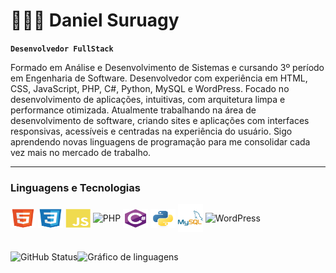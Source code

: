 # 👨🏻‍💻 Daniel Suruagy
**`Desenvolvedor FullStack`**

Formado em Análise e Desenvolvimento de Sistemas e cursando 3º período em Engenharia de Software. Desenvolvedor com experiência em HTML, CSS, JavaScript, PHP, C#, Python, MySQL e WordPress. Focado no desenvolvimento de aplicações, intuitivas, com arquitetura limpa e performance otimizada.
Atualmente trabalhando na área de desenvolvimento de software, criando sites e aplicações com interfaces responsivas, acessíveis e centradas na experiência do usuário. Sigo aprendendo novas linguagens de programação para me consolidar cada vez mais no mercado de trabalho.

---
### Linguagens e Tecnologias
<div style="display: inline_block">
  <img align="center" alt="HTML" height="30" width="40" src="https://raw.githubusercontent.com/devicons/devicon/master/icons/html5/html5-original.svg">
  <img align="center" alt="CSS" height="30" width="40" src="https://raw.githubusercontent.com/devicons/devicon/master/icons/css3/css3-original.svg">
  <img align="center" alt="Javasricpt" height="30" width="40" src="https://raw.githubusercontent.com/devicons/devicon/master/icons/javascript/javascript-plain.svg">
  <img align="center" alt="PHP" height="30" width="40" src="https://cdn.jsdelivr.net/gh/devicons/devicon@latest/icons/php/php-original.svg">
  <img align="center" alt="Csharp" height="30" width="40" src="https://raw.githubusercontent.com/devicons/devicon/master/icons/csharp/csharp-original.svg">
  <img align="center" alt="Python" height="30" width="40" src="https://raw.githubusercontent.com/devicons/devicon/master/icons/python/python-original.svg">
  <img align="center" alt="MySQL" height="45" width="40" src="https://raw.githubusercontent.com/devicons/devicon/master/icons/mysql/mysql-original-wordmark.svg">
  <img align="center" alt="WordPress" height="30" width="40" color="white" src="https://skillicons.dev/icons?i=wordpress">
</div>
<br/>
<p>
  <img align="left" alt="GitHub Status" height="200" style="padding-right: 10;" src="https://github-readme-stats.vercel.app/api?username=danielsuruagy&show_icons=true&theme=tokyonight&locale=pt-br"/>
  <img src="https://github-readme-stats.vercel.app/api/top-langs?username=danielsuruagy&locale=pt-br&hide_title=false&layout=compact&card_width=320&langs_count=5&theme=tokyonight&hide_border=false" height="150" alt="Gráfico de linguagens" />
</p>
